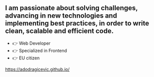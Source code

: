## I am passionate about solving challenges, advancing in new technologies and implementing best practices, in order to write clean, scalable and efficient code.

* 👉 Web Developer
* 👉 Specialized in Frontend
* 👉 EU citizen 

https://adodragicevic.github.io/
